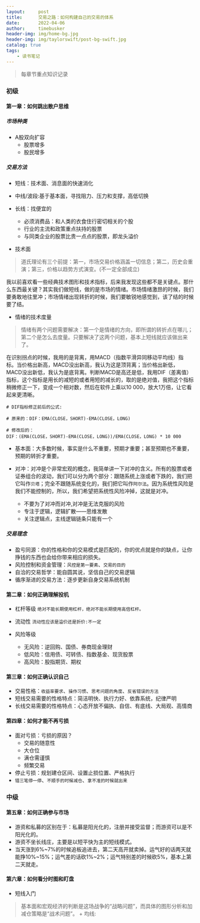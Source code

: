 ```yaml
---
layout:     post
title:      交易之路：如何构建自己的交易的体系
date:       2022-04-06
author:     timebusker
header-img: img/home-bg.jpg
header-img: img/taylorswift/post-bg-swift.jpg
catalog: true
tags:
    - 读书笔记
---  
```


> 每章节重点知识记录

### 初级
#### 第一章：如何跳出散户思维

##### 市场种类
- A股双向扩容
	+ 股票增多
	+ 股民增多


#####  交易方法
- 短线：技术面、消息面的快速消化
- 中线/波段:基于基本面，寻找阻力、压力和支撑，高低切换
- 长线：找便宜的
	+ 必须消费品：和人类的衣食住行密切相关的个股
	+ 行业的主流和政策重点扶持的股票
	+ 与同类企业的股票比贵一点点的股票，即龙头溢价

- 技术面

> 道氏理论有三个前提：第一，市场交易价格涵盖一切信息；第二，历史会重演；第三，价格以趋势方式演变。(不一定全部成立)

我以前喜欢看一些经典技术图形和技术指标，后来我发现这些都不是关键点。那什么东西最关键？其实我们做短线，做的是市场的情绪。市场情绪激昂的时候，我们要勇敢地往里冲；市场情绪出现转折的时候，我们要敏锐地感觉到，该了结的时候要了结。

- 情绪的技术度量

> 情绪有两个问题需要解决：第一个是情绪的方向，即所谓的转折点在哪儿；第二个是怎么去度量。只要解决了这两个问题，基本上短线就应该做出来了。

在识别拐点的时候，我用的是背离，用MACD（指数平滑异同移动平均线）指标。当价格出新高，MACD没出新高，我认为这是顶背离；当价格出新低，MACD没出新低，我认为是底背离。判断MACD是高还是低，我用DIF（差离值）指标，这个指标是用长的减短的或者用短的减长的，取的是绝对值，我把这个指标稍微修正一下，变成一个相对数，然后在软件上乘以10 000，放大1万倍，让它看起来更清晰。

```
# DIF指标修正前后的公式:

# 原来的：DIF：EMA(CLOSE，SHORT)-EMA(CLOSE，LONG)

# 修改后的：
DIF：(EMA(CLOSE，SHORT)-EMA(CLOSE，LONG))/EMA(CLOSE，LONG) * 10 000

```

- 基本面：大多数时候，事实是什么不重要，预期才重要；甚至预期也不重要，预期的转折才重要。

- 对冲：对冲是个非常宏观的概念，我简单讲一下对冲的含义。所有的股票或者证券组合的波动，我们可以分为两个部分：跟随系统上涨或者下跌的，我们把它叫作`贝塔`；完全不跟随系统变化的，我们把它叫作`阿尔法`。因为系统性风险是我们不能控制的，所以，我们希望把系统性风险冲掉，这就是对冲。
	+ 不要为了对冲而对冲,对冲是无法克服的风险
	+ 专注于逻辑，逻辑扩散——思维发散
	+ 关注逻辑点，主线逻辑链条只能有一个

##### 交易理念
- 盈亏同源：你的性格和你的交易模式是匹配的，你的优点就是你的缺点，让你挣钱的东西也会给你带来相应的损失。
- 风险控制和资金管理：`风控是第一要素`、`交易的目的`
- 自洽的交易哲学：能自圆其说，坚信自己的交易逻辑
- 循序渐进的交易方法：逐步更新自身交易系统机制


#### 第二章：如何正确理解投机
- 杠杆等级
`绝对不能长期使用杠杆，绝对不能长期使用高倍杠杆。`

- 流动性
`流动性应该是溢价还是折价:不一定`

- 风险等级
	+ 无风险：逆回购、国债、券商现金理财
	+ 低风险：信用债、可转债、指数基金、现货股票
	+ 高风险：股指期货、期权

#### 第三章：如何正确认识自己
- 交易性格：`收益率要求`、`操作习惯`、`思考问题的角度`、`反省错误的方法`
- 短线交易需要的性格特点：简洁明快、执行力好、依靠系统，纪律严明
- 长线交易需要的性格特点：心态开放不偏执、自信、有底线、大局观、高情商

#### 第四章：如何才能不再亏损
- 面对亏损：亏损的原因？
	+ 交易的随意性
	+ 大仓位
	+ 满仓需谨慎
	+ 频繁交易
- 停止亏损：规划建仓区间、设置止损位置、严格执行
- `错三笔停一停`、`不顺手的时候减仓`、`拿不准的时候就出来`


### 中级
#### 第五章：如何正确参与市场
- 游资和私募的区别在于：私募是阳光化的，注册并接受监督；而游资可以是不阳光化的。
- 游资不坐长线庄，主要是以短平快为主的短线模式。
- 当天涨到6%~7%的时候追板追进去，第二天高开就卖掉。运气好的话两天就能挣10%~15%；运气差的话砍1%~2%；运气特别差的时候砍5%，基本上第二天就走。


#### 第六章：如何看分时图和盯盘
- 短线入门 
> 基本面和宏观经济的判断是这场战争的“战略问题”，而具体的图形分析和加减仓策略是“战术问题”。
 	+ 均线:
